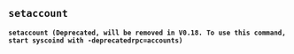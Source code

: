 ## **`setaccount`**

**`setaccount (Deprecated, will be removed in V0.18. To use this command, start syscoind with -deprecatedrpc=accounts)`**
